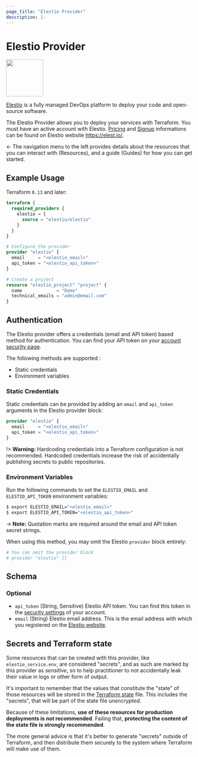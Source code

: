 ```yaml
---
page_title: "Elestio Provider"
description: |-
---
```


# Elestio Provider

<img src="https://elest.io/images/elestio.svg" width="100" height="100" />

[Elestio](https://elest.io/) is a fully managed DevOps platform to deploy your code and open-source software.

The Elestio Provider allows you to deploy your services with Terraform.
You must have an active account with Elestio.
[Pricing](https://elest.io/pricing) and [Signup](https://dash.elest.io/signup) informations can be found on Elestio website https://elest.io/.

&larr; The navigation menu to the left provides details about the resources that you can interact with (Resources), and a guide (Guides) for how you can get started.

## Example Usage

Terraform `0.13` and later:

```terraform
terraform {
  required_providers {
    elestio = {
      source = "elestio/elestio"
    }
  }
}

# Configure the provider
provider "elestio" {
  email     = "<elestio_email>"
  api_token = "<elestio_api_token>"
}

# Create a project
resource "elestio_project" "project" {
  name             = "Demo"
  technical_emails = "admin@email.com"
}
```

## Authentication

The Elestio provider offers a credentials (email and API token) based method for authentication.
You can find your API token on your [account security page](https://dash.elest.io/account/security).

The following methods are supported :

- Static credentials
- Environment variables

### Static Credentials

Static credentials can be provided by adding an `email` and `api_token` arguments in the Elestio provider block:

```terraform
provider "elestio" {
  email     = "<elestio_email>"
  api_token = "<elestio_api_token>"
}
```

!> **Warning:** Hardcoding credentials into a Terraform configuration is not recommended. Hardcoded credentials increase the risk of accidentally publishing secrets to public repositories.

### Environment Variables

Run the following commands to set the `ELESTIO_EMAIL` and `ELESTIO_API_TOKEN` environment variables:

```sh
$ export ELESTIO_EMAIL="<elestio_email>"
$ export ELESTIO_API_TOKEN="<elestio_api_token>"
```

-> **Note:** Quotation marks are required around the email and API token secret strings.

When using this method, you may omit the Elestio `provider` block entirely:

```terraform
# You can omit the provider block
# provider "elestio" {}
```

<!-- schema generated by tfplugindocs -->
## Schema

### Optional

- `api_token` (String, Sensitive) Elestio API token. You can find this token in the [security settings](https://dash.elest.io/account/security) of your account.
- `email` (String) Elestio email address. This is the email address with which you registered on the [Elestio website](https://dash.elest.io/).

## Secrets and Terraform state

Some resources that can be created with this provider, like `elestio_service.env`, are
considered "secrets", and as such are marked by this provider as _sensitive_, so to
help practitioner to not accidentally leak their value in logs or other form of output.

It's important to remember that the values that constitute the "state" of those
resources will be stored in the [Terraform state](https://www.terraform.io/language/state) file.
This includes the "secrets", that will be part of the state file *unencrypted*.

Because of these limitations, **use of these resources for production deployments is _not_ recommended**.
Failing that, **protecting the content of the state file is strongly recommended**.

The more general advice is that it's better to generate "secrets" outside of Terraform,
and then distribute them securely to the system where Terraform will make use of them.